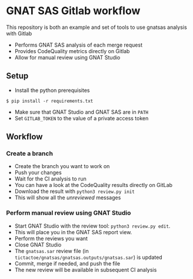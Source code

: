 # GNAT SAS Gitlab workflow

This repository is both an example and set of tools to use gnatsas analysis with Gitlab

* Performs GNAT SAS analysis of each merge request
* Provides CodeQuality metrics directly on Gitlab
* Allow for manual review using GNAT Studio

## Setup

* Install the python prerequisites

```
$ pip install -r requirements.txt
```

* Make sure that GNAT Studio and GNAT SAS are in `PATH`
* Set `GITLAB_TOKEN` to the value of a private access token

## Workflow

### Create a branch

* Create the branch you want to work on
* Push your changes
* Wait for the CI analysis to run
* You can have a look at the CodeQuality results directly on GitLab
* Download the result with `python3 review.py init`
* This will show all the *unreviewed* messages

### Perform manual review using GNAT Studio

* Start GNAT Studio with the review tool: `python3 review.py edit`.
* This will place you in the GNAT SAS report view.
* Perform the reviews you want
* Close GNAT Studio
* The `gnatsas.sar` review file (in `tictactoe/gnatsas/gnatsas.outputs/gnatsas.sar`) is updated
* Commit, merge if needed, and push the file
* The new review will be available in subsequent CI analysis
